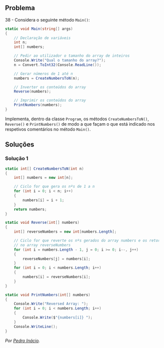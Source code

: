 ## Problema

38 - Considera o seguinte método `Main()`:

```cs
static void Main(string[] args)
{
    // Declaração de variáveis
    int n;
    int[] numbers;

    // Pedir ao utilizador o tamanho do array de inteiros
    Console.Write("Qual o tamanho do array?");
    n = Convert.ToInt32(Console.ReadLine());

    // Gerar números de 1 até n
    numbers = CreateNumbersToN(n);

    // Inverter os conteúdos do array
    Reverse(numbers);

    // Imprimir os conteúdos do array
    PrintNumbers(numbers);
}
```

Implementa, dentro da classe `Program`, os métodos `CreateNumbersToN()`,
`Reverse()` e `PrintNumbers()` de modo a que façam o que está indicado nos
respetivos comentários no método `Main()`.

## Soluções

### Solução 1

```cs
static int[] CreateNumbersToN(int n)
{
    int[] numbers = new int[n];

    // Ciclo for que gera os nºs de 1 a n
    for (int i = 0; i < n; i++)
    {
        numbers[i] = i + 1;
    }
    return numbers;
}

static void Reverse(int[] numbers)
{
    int[] reverseNumbers = new int[numbers.Length];

    // Ciclo for que reverte os nºs gerados do array numbers e os retorna
    // no array reverseNumbers
    for (int i = numbers.Length - 1, j = 0; i >= 0; i--, j++)
    {
        reverseNumbers[j] = numbers[i];
    }
    for (int i = 0; i < numbers.Length; i++)
    {
        numbers[i] = reverseNumbers[i];
    }
}

static void PrintNumbers(int[] numbers)
{
    Console.Write("Reversed Array: ");
    for (int i = 0; i < numbers.Length; i++)
    {
        Console.Write($"{numbers[i]} ");
    }
    Console.WriteLine();
}
```

*Por [Pedro Inácio](https://github.com/PmaiWoW).*